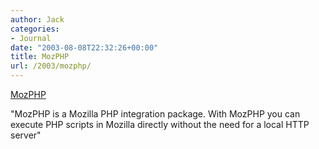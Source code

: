 ```yaml
---
author: Jack
categories:
- Journal
date: "2003-08-08T22:32:26+00:00"
title: MozPHP
url: /2003/mozphp/
---
```


[MozPHP][1]
  

  
"MozPHP is a Mozilla PHP integration package. With MozPHP you can execute PHP scripts in Mozilla directly without the need for a local HTTP server"

 [1]: http://www.phppatterns.com/index.php/article/articleview/66